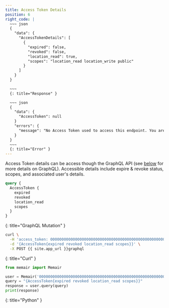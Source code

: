```yaml
---
title: Access Token Details
position: 6
right_code: |
  ~~~ json
  {
    "data": {
      "AccessTokenDetails": [
        {
          "expired": false,
          "revoked": false,
          "location_read": true,
          "scopes": "location_read location_write public"
        }
      ]
    }  
  }

  ~~~
  {: title="Response" }

  ~~~ json
  {
    "data": {
      "AccessToken": null
    }
    "errors": {
      "message": "No Access Token used to access this endpoint. You are likely accessing this endpoint through GraphiQL so are not using an Access Token"
    }
  }
  ~~~
  {: title="Error" }
---
```


Access Token details can be access though the GraphQL API (see [below](#graphqlabout) for more details on GraphQL). Accessible details include expire & revoke status, scopes, and associated user's details.

~~~ graphql
query {
  AccessToken {
    expired
    revoked
    location_read
    scopes
  }
}

~~~
{: title="GraphQL Mutation" }

~~~ bash
curl \
  -H 'access_token: 0000000000000000000000000000000000000000000000000000000000000000' \
  -d '{AccessToken{expired revoked location_read scopes}}' \
  -X POST {{ site.app_url }}graphql
~~~
{: title="Curl" }

~~~ python
from memair import Memair

user = Memair('0000000000000000000000000000000000000000000000000000000000000000')
query = "{AccessToken{expired revoked location_read scopes}}"
response = user.query(query)
print(response)
~~~
{: title="Python" }
